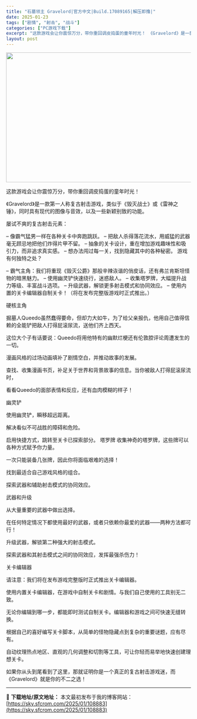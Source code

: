 ```yaml
---
title: "石墓领主 Gravelord|官方中文|Build.17089165|解压即撸|"
date: 2025-01-23
tags: ["剧情", "射击", "战斗"]
categories: ["PC游戏下载"]
excerpt: "这款游戏会让你震惊万分，带你重回调皮捣蛋的童年时光！ 《Gravelord》是一款第一人称复古射击游戏，类似于《毁灭战士》或《雷神之锤》，同时具有现代的图像与音效，以及一些新颖别致的功能。 屡试不爽的复古射击元素： – 像霸气猛男一样在各种关卡中奔跑跳跃。 – 把敌人杀得落花流水，用威猛的武器毫无顾&hellip;"
layout: post
---
```


<img class="aligncenter size-full wp-image-108898" src="https://sky.sfcrom.com/wp-content/uploads/2025/01/2025012315361334.webp" alt="" width="616" height="353" />

这款游戏会让你震惊万分，带你重回调皮捣蛋的童年时光！

《Gravelord》是一款第一人称复古射击游戏，类似于《毁灭战士》或《雷神之锤》，同时具有现代的图像与音效，以及一些新颖别致的功能。

屡试不爽的复古射击元素：

– 像霸气猛男一样在各种关卡中奔跑跳跃。
– 把敌人杀得落花流水，用威猛的武器毫无顾忌地把他们炸得片甲不留。
– 抽象的关卡设计，重在增加游戏趣味性和吸引力，而非追求真实感。
– 想办法闯过每一关，找到隐藏其中的各种秘密。
游戏有何独特之处？

– 霸气主角：我们将重现《毁灭公爵》那般辛辣诙谐的俏皮话，还有弗兰肯斯坦怪物的暗黑魅力。
– 使用幽灵铲快速绕行，迷惑敌人。
– 收集塔罗牌，大幅提升战力等级、丰富战斗选项。
– 升级武器，解锁更多射击模式和协同效应。
– 使用内置的关卡编辑器自制关卡！（将在发布完整版游戏时正式推出。）

硬核主角

掘墓人Queedo虽然蠢得要命，但却力大如牛，为了给父亲报仇，他用自己值得信赖的全能铲把敌人打得屁滚尿流，送他们齐上西天。

这位大个子有话要说：Queedo将用他特有的幽默烂梗还有伦敦腔评论周遭发生的一切。

漫画风格的过场动画填补了剧情空白，并推动故事的发展。

查找、收集漫画书页，补足关于世界和背景故事的信息。当你被敌人打得屁滚尿流时，

看看Queedo的面部表情和反应，还有血肉模糊的样子！

幽灵铲

使用幽灵铲，瞬移超远距离。

解决看似不可战胜的障碍和危险。

启用快捷方式，跳转至关卡已探索部分。
塔罗牌
收集神奇的塔罗牌，这些牌可以各种方式赋予你力量。

一次只能装备几张牌，因此你将面临艰难的选择！

找到最适合自己游戏风格的组合。

探索武器和辅助射击模式的协同效应。

武器和升级

从大量重要的武器中做出选择。

在任何特定情况下都使用最好的武器，或者只依赖你最爱的武器——两种方法都可行！

升级武器，解锁第二种强大的射击模式。

探索武器和其射击模式之间的协同效应，发挥最强杀伤力！

关卡编辑器

请注意：我们将在发布游戏完整版时正式推出关卡编辑器。

使用内置关卡编辑器，在游戏中自制关卡和剧情。与我们自己使用的工具别无二致。

无论你编辑到哪一步，都能即时测试自制关卡。编辑器和游戏之间可快速无缝转换。

根据自己的喜好编写关卡脚本，从简单的怪物隐藏点到复杂的重要谜题，应有尽有。

自动纹理热点地区、直观的几何调整和切割等工具，可让你轻而易举地快速创建理想关卡。

如果你从头到尾看到了这里，那就证明你是一个真正的复古射击游戏迷，而《Gravelord》就是你的不二之选！

---
📖 **下载地址/原文地址：** 本文最初发布于我的博客网站：[https://sky.sfcrom.com/2025/01/108883](https://sky.sfcrom.com/2025/01/108883)
